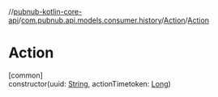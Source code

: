 //[pubnub-kotlin-core-api](../../../index.md)/[com.pubnub.api.models.consumer.history](../index.md)/[Action](index.md)/[Action](-action.md)

# Action

[common]\
constructor(uuid: [String](https://kotlinlang.org/api/latest/jvm/stdlib/kotlin-stdlib/kotlin/-string/index.html), actionTimetoken: [Long](https://kotlinlang.org/api/latest/jvm/stdlib/kotlin-stdlib/kotlin/-long/index.html))

